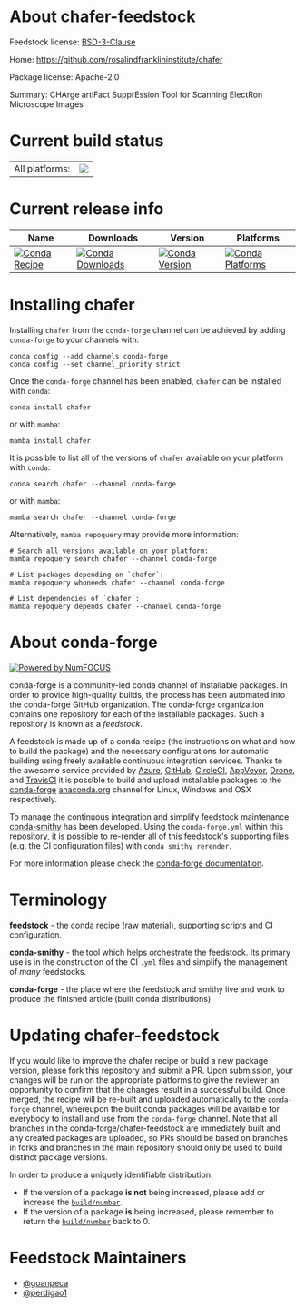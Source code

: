About chafer-feedstock
======================

Feedstock license: [BSD-3-Clause](https://github.com/conda-forge/chafer-feedstock/blob/main/LICENSE.txt)

Home: https://github.com/rosalindfranklininstitute/chafer

Package license: Apache-2.0

Summary: CHArge artiFact SupprEssion Tool for Scanning ElectRon Microscope Images

Current build status
====================


<table><tr><td>All platforms:</td>
    <td>
      <a href="https://dev.azure.com/conda-forge/feedstock-builds/_build/latest?definitionId=17763&branchName=main">
        <img src="https://dev.azure.com/conda-forge/feedstock-builds/_apis/build/status/chafer-feedstock?branchName=main">
      </a>
    </td>
  </tr>
</table>

Current release info
====================

| Name | Downloads | Version | Platforms |
| --- | --- | --- | --- |
| [![Conda Recipe](https://img.shields.io/badge/recipe-chafer-green.svg)](https://anaconda.org/conda-forge/chafer) | [![Conda Downloads](https://img.shields.io/conda/dn/conda-forge/chafer.svg)](https://anaconda.org/conda-forge/chafer) | [![Conda Version](https://img.shields.io/conda/vn/conda-forge/chafer.svg)](https://anaconda.org/conda-forge/chafer) | [![Conda Platforms](https://img.shields.io/conda/pn/conda-forge/chafer.svg)](https://anaconda.org/conda-forge/chafer) |

Installing chafer
=================

Installing `chafer` from the `conda-forge` channel can be achieved by adding `conda-forge` to your channels with:

```
conda config --add channels conda-forge
conda config --set channel_priority strict
```

Once the `conda-forge` channel has been enabled, `chafer` can be installed with `conda`:

```
conda install chafer
```

or with `mamba`:

```
mamba install chafer
```

It is possible to list all of the versions of `chafer` available on your platform with `conda`:

```
conda search chafer --channel conda-forge
```

or with `mamba`:

```
mamba search chafer --channel conda-forge
```

Alternatively, `mamba repoquery` may provide more information:

```
# Search all versions available on your platform:
mamba repoquery search chafer --channel conda-forge

# List packages depending on `chafer`:
mamba repoquery whoneeds chafer --channel conda-forge

# List dependencies of `chafer`:
mamba repoquery depends chafer --channel conda-forge
```


About conda-forge
=================

[![Powered by
NumFOCUS](https://img.shields.io/badge/powered%20by-NumFOCUS-orange.svg?style=flat&colorA=E1523D&colorB=007D8A)](https://numfocus.org)

conda-forge is a community-led conda channel of installable packages.
In order to provide high-quality builds, the process has been automated into the
conda-forge GitHub organization. The conda-forge organization contains one repository
for each of the installable packages. Such a repository is known as a *feedstock*.

A feedstock is made up of a conda recipe (the instructions on what and how to build
the package) and the necessary configurations for automatic building using freely
available continuous integration services. Thanks to the awesome service provided by
[Azure](https://azure.microsoft.com/en-us/services/devops/), [GitHub](https://github.com/),
[CircleCI](https://circleci.com/), [AppVeyor](https://www.appveyor.com/),
[Drone](https://cloud.drone.io/welcome), and [TravisCI](https://travis-ci.com/)
it is possible to build and upload installable packages to the
[conda-forge](https://anaconda.org/conda-forge) [anaconda.org](https://anaconda.org/)
channel for Linux, Windows and OSX respectively.

To manage the continuous integration and simplify feedstock maintenance
[conda-smithy](https://github.com/conda-forge/conda-smithy) has been developed.
Using the ``conda-forge.yml`` within this repository, it is possible to re-render all of
this feedstock's supporting files (e.g. the CI configuration files) with ``conda smithy rerender``.

For more information please check the [conda-forge documentation](https://conda-forge.org/docs/).

Terminology
===========

**feedstock** - the conda recipe (raw material), supporting scripts and CI configuration.

**conda-smithy** - the tool which helps orchestrate the feedstock.
                   Its primary use is in the construction of the CI ``.yml`` files
                   and simplify the management of *many* feedstocks.

**conda-forge** - the place where the feedstock and smithy live and work to
                  produce the finished article (built conda distributions)


Updating chafer-feedstock
=========================

If you would like to improve the chafer recipe or build a new
package version, please fork this repository and submit a PR. Upon submission,
your changes will be run on the appropriate platforms to give the reviewer an
opportunity to confirm that the changes result in a successful build. Once
merged, the recipe will be re-built and uploaded automatically to the
`conda-forge` channel, whereupon the built conda packages will be available for
everybody to install and use from the `conda-forge` channel.
Note that all branches in the conda-forge/chafer-feedstock are
immediately built and any created packages are uploaded, so PRs should be based
on branches in forks and branches in the main repository should only be used to
build distinct package versions.

In order to produce a uniquely identifiable distribution:
 * If the version of a package **is not** being increased, please add or increase
   the [``build/number``](https://docs.conda.io/projects/conda-build/en/latest/resources/define-metadata.html#build-number-and-string).
 * If the version of a package **is** being increased, please remember to return
   the [``build/number``](https://docs.conda.io/projects/conda-build/en/latest/resources/define-metadata.html#build-number-and-string)
   back to 0.

Feedstock Maintainers
=====================

* [@goanpeca](https://github.com/goanpeca/)
* [@perdigao1](https://github.com/perdigao1/)


